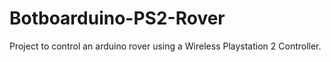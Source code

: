 # Botboarduino-PS2-Rover

Project to control an arduino rover using a Wireless Playstation 2 Controller. 
